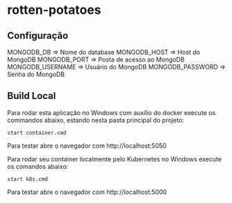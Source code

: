 # rotten-potatoes

## Configuração

MONGODB_DB => Nome do database
MONGODB_HOST => Host do MongoDB
MONGODB_PORT => Posta de acesso ao MongoDB
MONGODB_USERNAME => Usuário do MongoDB
MONGODB_PASSWORD => Senha do MongoDB

## Build Local
Para rodar esta aplicação no Windows com auxílio do docker execute os commandos abaixo, estando nesta pasta principal do projeto:
```
start container.cmd
```
Para testar abre o navegador com http://localhost:5050

Para rodar seu container localmente pelo Kubernetes no Windows execute os comandos abaixo:
```
start k8s.cmd
```
Para testar abre o navegador com http://localhost:5000
